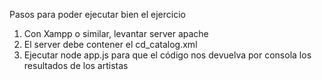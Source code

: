 Pasos para poder ejecutar bien el ejercicio

1. Con Xampp o similar, levantar server apache
2. El server debe contener el cd_catalog.xml
3. Ejecutar node app.js para que el código nos devuelva por consola los resultados de los artistas

